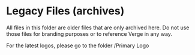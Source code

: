 # Legacy Files (archives)
All files in this folder are older files that are only archived here. Do not use those files for branding purposes or to reference Verge in any way.

For the latest logos, please go to the folder /Primary Logo
